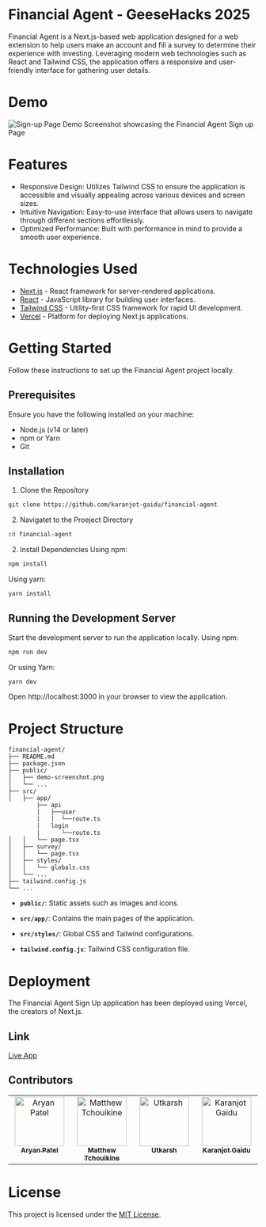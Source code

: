 # Financial Agent - GeeseHacks 2025

Financial Agent is a Next.js-based web application designed for a web extension to help users make an account and fill a survey to determine their experience with investing. Leveraging modern web technologies such as React and Tailwind CSS, the application offers a responsive and user-friendly interface for gathering user details.

# Demo
![Sign-up Page Demo](/financial-agent/public/fa-signup.png)
Screenshot showcasing the Financial Agent Sign up Page

# Features
* Responsive Design: Utilizes Tailwind CSS to ensure the application is accessible and visually appealing across various devices and screen sizes.
* Intuitive Navigation: Easy-to-use interface that allows users to navigate through different sections effortlessly.
* Optimized Performance: Built with performance in mind to provide a smooth user experience.

# Technologies Used
* [Next.js](nextjs.org) - React framework for server-rendered applications.
* [React](react.dev) - JavaScript library for building user interfaces.
* [Tailwind CSS](https://tailwindcss.com/) - Utility-first CSS framework for rapid UI development.
* [Vercel](vercel.com) - Platform for deploying Next.js applications.

# Getting Started

Follow these instructions to set up the Financial Agent project locally.
## Prerequisites
Ensure you have the following installed on your machine:
* Node.js (v14 or later)
* npm or Yarn
* Git

## Installation

1. Clone the Repository
```bash
git clone https://github.com/karanjot-gaidu/financial-agent
```

2. Navigatet to the Proeject Directory
```bash
cd financial-agent
```

2. Install Dependencies
Using npm:
```bash
npm install
```

Using yarn:
```bash
yarn install
```
## Running the Development Server
Start the development server to run the application locally.
Using npm:
```bash
npm run dev
```
Or using Yarn:
```bash
yarn dev
```
Open http://localhost:3000 in your browser to view the application.

# Project Structure

```
financial-agent/
├── README.md
├── package.json
├── public/
│   ├── demo-screenshot.png
│   └── ...
├── src/
│   ├── app/
        ├── api
        |   ├──user
        |   |  └──route.ts
        |   login
        |      └──route.ts
│   │   └── page.tsx
│   ├── survey/
│   │   └── page.tsx
│   ├── styles/
│   │   └── globals.css
│   └── ...
├── tailwind.config.js
└── ...
```

- **`public/`**: Static assets such as images and icons.
- **`src/app/`**: Contains the main pages of the application.

- **`src/styles/`**: Global CSS and Tailwind configurations.
- **`tailwind.config.js`**: Tailwind CSS configuration file.

# Deployment

The Financial Agent Sign Up application has been deployed using Vercel, the creators of Next.js.

## Link

[Live App](https://financial-agent-iota.vercel.app/)

## Contributors
<table>
  <tbody>
    <tr>
      <td align="center" valign="top" width="14.28%"><a href="https://github.com/aryanp05"><img src="https://avatars.githubusercontent.com/u/157305621?v=4" width="100px;" alt="Aryan Patel"/><br /><sub><b>Aryan Patel</b></sub></a><br /></td>
      <td align="center" valign="top" width="14.28%"><a href="https://github.com/matt4tch"><img src="https://avatars.githubusercontent.com/u/107216405?v=4" width="100px" alt="Matthew Tchouikine"/><br /><sub><b>Matthew Tchouikine</b></sub></a><br /></td>
      <td align="center" valign="top" width="14.28%"><a href="https://github.com/utkarshg20"><img src="https://avatars.githubusercontent.com/u/88526325?v=4" width="100px;" alt="Utkarsh"/><br /><sub><b>Utkarsh</b></sub></a><br /></td>
      <td align="center" valign="top" width="14.28%"><a href="https://github.com/karanjot-gaidu"><img src="https://avatars.githubusercontent.com/u/90838376?v=4" width="100px;" alt="Karanjot Gaidu"/><br /><sub><b>Karanjot Gaidu</b></sub></a><br /></td>
    </tr>
  </tbody>
</table>

# License

This project is licensed under the [MIT License](./LICENSE).

